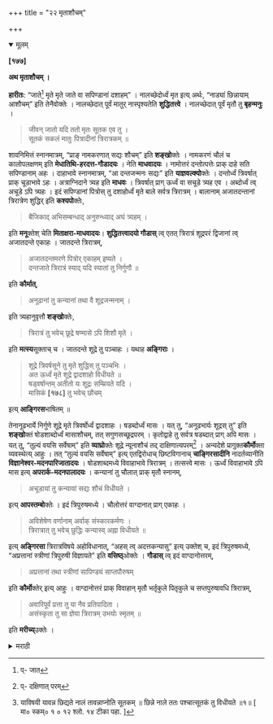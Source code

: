 +++
title = "२२ मृताशौचम्"

+++

<details open><summary>मूलम्</summary>

**[१७७]**

**अथ मृताशौचम् ।**

**हारीतः**: “जाते[^७१] मृते मृते जाते वा सपिण्डानां दशाहम्” । नालच्छेदोर्ध्वं मृत इत्य् अर्थः, “नाड्यां छिन्नायाम् आशौचम्” इति तेनैवोक्तेः । नालच्छेदात् पूर्वं मातुर् नास्पृश्यतेति **शुद्धितत्त्वे** । नालच्छेदात् पूर्वं मृतौ तु **बृहन्मनुः** ।

[^७१]:
     प्- जात

> जीवन् जातो यदि ततो मृतः सूतक एव तु ।  
सूतकं सकलं मातुः पित्रादीनां त्रिरात्रकम् ॥

शावनिमित्तं स्नानमात्रम्, “प्राङ् नामकरणात् सद्यः शौचम्” इति **शङ्खो**क्तेः । नामकरणं चौलं च कालोपलक्षणम् इति **मेधातिथि-हरदत्त-गौडादयः** । नेति **माधवादयः** । नामोत्तरं दन्तोत्पत्तेः प्राक् दाहे सति सपिण्डानाम् अहः । दाहाभावे स्नानमात्रम्, “आ दन्तजन्मनः सद्यः” इति **याज्ञवल्क्यो**क्तेः । दन्तोर्ध्वं त्रिवर्षात् प्राक् चूडाभावे ऽहः । अत्राग्निदाने त्र्यह इति **माधवः** । त्रिवर्षात् प्राग् ऊर्ध्वं वा सचूडे त्र्यह एव । अब्दोर्ध्वं त्व् अचूडे ऽपि त्र्यहः । इदं सपिण्डानां पित्रोस् तु दशाहोर्ध्वं मृते बाले सर्वत्र त्रिरात्रम् । बालानाम् अजातदन्तानां त्रिरात्रेण शुद्धिर् इति **कश्यपो**क्तेः, 

> बैजिकाद् अभिसम्बन्धाद् अनुरुन्ध्याद् अघं त्र्यहम् ।

इति **मनू**क्तेश् चेति **मिताक्षरा-माधवादयः**। **शुद्धितत्त्वादयो गौडास्** त्व् एतत् त्रिरात्रं शूद्रपरं द्विजानां त्व् अजातदन्ते एकाहः । जातदन्ते त्रिरात्रम्,

> अजातदन्तमरणे पित्रोर् एकाहम् इष्यते ।  
दन्तजाते त्रिरात्रं स्याद् यदि स्यातां तु निर्गुणौ ॥

इति **कौर्मात्**,

> अनूढानां तु कन्यानां तथा वै शूद्रजन्मनाम् ।

इति त्र्यहानुवृत्तौ **शङ्खो**क्तेः,

> त्रिरात्रं तु भवेच् छूद्रे षण्मासे ऽपि शिशौ मृते ।

इति **मत्स्य**सूक्ताच् च । जातदन्ते शूद्रे तु पञ्चाहः । यथाह **अङ्गिराः** ।

> शूद्रे त्रिवर्षसूने तु मृते शुद्धिस् तु पञ्चभिः ।  
अत ऊर्ध्वं मृते शूद्रे द्वादशाहो विधीयते ॥  
षड्वर्षान्तम् अतीतो यः शूद्रः सम्म्रियते यदि ।  
मासिकं **[१७८]** तु भवेच् छौचम् 

इत्य् **आङ्गिरस**भाषितम् ॥

तेनानूढभार्ये निर्गुणे शूद्रे मृते त्रिवर्षोर्ध्वं द्वादशाहः । षडब्दोर्ध्वं मासः । यत् तु, “अनूढभार्यः शूद्रस् तु” इति **शङ्खो**क्तं षोडशाब्दोर्ध्वं मासाशौचम्, तत् सगुणसच्छूद्रपरम् । कृतोद्वाहे तु सर्वत्र षडब्दात् प्राग् अपि मासः । यत् तु, “तुल्यं वयसि सर्वेषाम्” इति **व्याघ्रो**क्तेः शूद्रे न्यूनाशौचं तद् दाक्षिणात्यपरम्[^७२] । अन्यदेशे प्रागुक्त**कौर्मो**क्ता व्यवस्थेत्य् आहुः । तत् “तुल्यं वयसि सर्वेषाम्” इत्य् एतद्विरोधाच् छिष्टविगानाच् **चाङ्गिरसादीनि** नादर्तव्यानीति **विज्ञानेश्वर-मदनपारिजातादयः** । षोडशाब्दमध्ये विवाहाभावे त्रिरात्रम् । तत्सत्त्वे मासः । ऊर्ध्वं विवाहाभावे ऽपि मास इत्य् **अपरार्क-मदनपालादयः** । कन्यानां तु चौलात् प्राक् मृतौ स्नानम्,

[^७२]:
     प्- दक्षिणात् परम्

> अचूडायां तु कन्यायां सद्यः शौचं विधीयते ।

इत्य् **आपस्तम्बो**क्तेः । इदं त्रिपुरुषमध्ये । चौलोत्तरं वाग्दानात् प्राग् एकाहः । 

> अविशेषेण वर्णानाम् अर्वाक् संस्कारकर्मणः ।  
त्रिरात्रात् तु भवेच् छुद्धिः कन्यास्व् अह्ना विधीयते ॥

इत्य् **अङ्गिरसा** त्रिरात्रविषये अहोविधानात्, “अहस् त्व् अदत्तकन्यासु” इत्य् उक्तेश् च, इदं त्रिपुरुषमध्ये, “अप्रत्तानां स्त्रीणां त्रिपुरुषी विज्ञायते” इति **वसिष्ठ्**ओक्तेः । **गौडास्** त्व् इदं वाग्दानोत्तरम्,

> अप्रत्तानां तथा स्त्रीणां सापिण्ड्यं साप्तपौरुषम्

इति **कौर्मो**क्तेर् इत्य् आहुः । वाग्दानोत्तरं प्राक् विवाहान् मृतौ भर्तृकुले पितृकुले च सप्तपुरुषावधि त्रिरात्रम्,

> अवारिपूर्वं प्रत्ता तु या नैव प्रतिपादिता ।  
असंस्कृता तु सा ज्ञेया त्रिरात्रम् उभयोः स्मृतम् ॥

इति **मरीच्य्**उक्तेः ।
</details> 

<details><summary>मराठी</summary>

यानन्तर मृताशौच साङ्गतो. 

याविषयीं हारीत ह्मणतो-" अपत्य जन्मून मेलें अथवा पोटाम्त मरून, जन्मले तर, सपिण्डाम्स १० दिवस अशौच. प्रथम पक्षी नालच्छेदानन्तर मेल्यास दहा दिवस; कारण, नालच्छेदापूर्वी अशौच[^१] नाही. " असे त्यानेच मटले आहे. " नालच्छेदापूर्वी मातेस अस्पृ. श्यता नाही," असें शुद्धितत्त्वाम्त साङ्गितले आहे.

[^१]: याविषयी यावन्न छिद्यते नालं तावन्नाप्नोति सूतकम् ॥ छिन्ने नाले ततः पश्चात्सूतकं तु विधीयते ॥१॥ [ मा० स्कम्० १ ० १२ श्लो. १४ टीका पहा. ]

नालच्छेदापूर्वी मेल्यास बृहन्मनु मण तो - "मूल जीवम्त जन्मून, नालच्छेदापूर्वी मेल्यास तत्सम्बन्धी सुतक, मातेस सर्व ( १० दि वस ), व पित्रादिकाम्स त्रिरात्र, व मृतकनिमित्तक केवल स्नानन करावें." कारण " नाम करणापूर्वी मूल मेल्यास सद्यः स्नानाने शुद्ध होतात," अमें शङ्खवचन आहे अणून. " नामकरण हे चौलकालाचें उपलक्षण आहे, '' असें मेधातिथि हरदत्त गौड इत्यादि ह्मणतात. "हे बरोबर नाहीम्, '' असं माधवादि ह्मणतात. नामकरणोत्तर दाम्त येण्या पूर्वी मृतमुलाचा दाह केल्यास सापण्डाम्स १ दिवस आशीच, दाह न केल्यास स्नान; का. रण, "दाम्त येण्यापूर्वी सद्यः शुद्धि होते," असी याज्ञवल्क्याची उक्ति आहे. दाम्त आल्या. वर ३ वर्षापूर्वी चौल न केल्यास १ दिवस. येथे-" अग्निदान केल्यास त्रिदिन," असे माधव ह्मणतो. तीन वर्षाम्पूर्वी किंवा नन्तर चौल केलेल्याचे ३ दिवस. १ वर्षानन्तर चौल न केलेल्याचेही ३ दिवस हे सपिण्डाम्स मात्र. मातापितराम्स तर दहा दिवसान्नन्तर दाम्त येण्यापूर्वी मूल मेल्यास सर्वत्र ३ दिवस. “ दम्त न आलेल्यान्नें त्रिगत्राने निवृत्त होने, " असी कश्यपोक्ति आहे, व “बैनिक सम्बन्धास्तव ३ दिवस आशौच धरावम्, " अमी मनूक्ति आहे ह्मणून मिताक्षरामाधवादिक पूर्वोक्त मिद्ध करिनान. शुद्धितस्वादि गोड नर, "हे त्रिरात्राशौच शूद्रपर आहे. द्विनाम्स दाम्त न आलेल्या एकाह व आलेल्या, त्रिरात्र; कारण, अजातदम्त अपत्यमरणी मातापितराम्स १ दिवस, व जातदन्तमरणी त्रि. रात्र आहे. हे जर निर्गुण अमनील तर " अमें कूर्मपुराणवचन आहे; व " अवि. वाहित मुलीचे शूद्राम्स ३ दिवस, '' असे त्र्यहाच्या अनुवृत्तीविषयी शङ्खवचन आहे. " ६ महिन्याञ्चेही अपत्य मेल्यास शूद्रास त्रिरात्र आहे, '' अमें मत्स्यपुराणवचन आहे. ह्मणून दन्तोत्पत्तीनन्तर ५ दिवस याविषयी अङ्गिरा ह्मणतों-" शूद्राम ३ वर्षाम्पूर्वी मेल्याम ५ दिवसान्नी, व नन्तर ६ वर्षपर्यम्त १२ दिवसान्नी शुद्धि होते. यानन्तर मेल्यास १ मास आ शौच आहे." यावरून, अविवाहित स्त्री, निगुण शूद्र ३ वर्षांवर मेल्यास १२ दिवस, ६ व र्षांवर १ महिना जाणावे. जे "अविवाहित शूद्र" अमें शङ्खाने मटल्यावरून १६ वर्षा नन्तर मेल्यास १ मास साङ्गितलें ने सगुण व मच्छूद्रपर आहे. लग्न झालेला ६ वर्षां पूर्वी मेल्यास, १ मास में " माम्स बरोबरीच्या वयाम्त समान आहे. असें व्याघ्रवचन असल्यावरून, शूद्रास, १ मासाहून कमी आशौच साङ्गितले आहे. ते दक्षिण देशापुरतेम्, अन्य देशाम्त पूर्वोक्त कूर्मवचनाम्त साङ्गितलेली व्यवस्था जाणावी, " असें ह्मणतात. तें "तुल्यं वयसि" यांसी विरोध आहे व शिष्टविचारावर अवलम्बून आहे ह्मणून-आङ्गिरसादिक वचनाचा आदर करूं नये,' असें विज्ञानेश्वर मदनपारिजातादि ह्मणतात. “ १ वर्षाम्त लग्न न झाल्यास ३ रात्र व झाल्यास १ मास व सोळा वर्षान्नन्तर विवाह न झाला तरी १ मास आशौच धरावेम्, " असें अपराकमदनपालादि ह्मणतात. मुलीचे त्या चौलापूर्वी मेल्यास स्नान मात्र आहे. कारण, " चौल न झालेली कन्या मेल्यास सद्यःशुद्धि” असी आपस्तम्बोक्ति आहे. हे त्रिपुरुष सपिण्डाम्त जाणावेम्. मुलीचे चौलानन्तर वाग्दानापूर्वी १ दिवस धरावेम्. कारण, " वर्णविशेषावाञ्चून विवाहापूर्वी पुत्राची ३ दिवसान्नी व कन्या मरणी १ दिवसाने शुद्धि होते, " असें अङ्गिराने त्रिरात्रस्थानी कन्येविषयीं एकाहाचें विधान केले आहे. व " न दिलेल्या (विवाह न झालेल्या ) कन्येचे १ दिवस, " असे वचन आहे ह्मणून हे त्रिपुरुषाम्त जाणावेम्. कारण "अविवाहित स्त्रियाम्स त्रिपुरुषी सम्बम्ध आहे," असें वसिष्ठवचन आहे. गोड तर, हे वाग्दानानन्तर घेण्यास योग्य आहे, कारण-" अ दत्त स्त्रियाञ्चे सापिण्ड्य पुरुषपर्यम्त आहे, " असें कूर्मपुराणवचन आहे. ह्मणून एकाह असें ह्मणतात. वाग्दानानन्तर, विवाहापूर्वी कन्या मेल्यास भर्तृपितृकुली ७ पुरुषपर्यम्त त्रिरात्र आहे. कारण “ जी वाचेनें देऊन. विधिपूर्वक दिली नाही ती असंस्कृत तन्मरणी उभयकुली त्रिरात्र, " असें मरीचिवचन आहे. 
</details> 